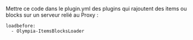 Mettre ce code dans le plugin.yml des plugins qui rajoutent des items ou blocks sur un serveur relié au Proxy :
```
loadbefore:
  - Olympia-ItemsBlocksLoader
```
